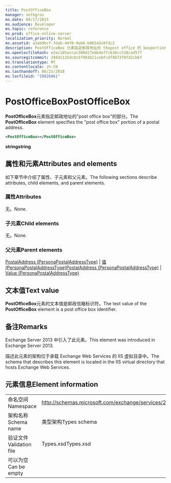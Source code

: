 ```yaml
---
title: PostOfficeBox
manager: sethgros
ms.date: 09/17/2015
ms.audience: Developer
ms.topic: reference
ms.prod: office-online-server
localization_priority: Normal
ms.assetid: a3ab9bcf-7dab-44f0-9ab6-b06543c0fdc2
description: PostOfficeBox 元素指定邮政地址的 thepost office 的 boxportion。
ms.openlocfilehash: e2ec105accac380d27ebb4e7fc636cc538cad57f
ms.sourcegitcommit: 34041125dc8c5f993b21cebfc4f8b72f0fd2cb6f
ms.translationtype: MT
ms.contentlocale: zh-CN
ms.lasthandoff: 06/25/2018
ms.locfileid: "19826861"
---
```

# <a name="postofficebox"></a><span data-ttu-id="12f16-103">PostOfficeBox</span><span class="sxs-lookup"><span data-stu-id="12f16-103">PostOfficeBox</span></span>

<span data-ttu-id="12f16-104">**PostOfficeBox**元素指定邮政地址的"post office box"的部分。</span><span class="sxs-lookup"><span data-stu-id="12f16-104">The **PostOfficeBox** element specifies the "post office box" portion of a postal address.</span></span> 
  
```XML
<PostOfficeBox></PostOfficeBox>
```

 <span data-ttu-id="12f16-105">**string**</span><span class="sxs-lookup"><span data-stu-id="12f16-105">**string**</span></span>
## <a name="attributes-and-elements"></a><span data-ttu-id="12f16-106">属性和元素</span><span class="sxs-lookup"><span data-stu-id="12f16-106">Attributes and elements</span></span>

<span data-ttu-id="12f16-107">如下章节中介绍了属性、子元素和父元素。</span><span class="sxs-lookup"><span data-stu-id="12f16-107">The following sections describe attributes, child elements, and parent elements.</span></span>
  
### <a name="attributes"></a><span data-ttu-id="12f16-108">属性</span><span class="sxs-lookup"><span data-stu-id="12f16-108">Attributes</span></span>

<span data-ttu-id="12f16-109">无。</span><span class="sxs-lookup"><span data-stu-id="12f16-109">None.</span></span>
  
### <a name="child-elements"></a><span data-ttu-id="12f16-110">子元素</span><span class="sxs-lookup"><span data-stu-id="12f16-110">Child elements</span></span>

<span data-ttu-id="12f16-111">无。</span><span class="sxs-lookup"><span data-stu-id="12f16-111">None.</span></span>
  
### <a name="parent-elements"></a><span data-ttu-id="12f16-112">父元素</span><span class="sxs-lookup"><span data-stu-id="12f16-112">Parent elements</span></span>

<span data-ttu-id="12f16-113">[PostalAddress (PersonaPostalAddressType)](postaladdress-personapostaladdresstype.md) | [值 (PersonaPostalAddressType)](value-personapostaladdresstype.md)</span><span class="sxs-lookup"><span data-stu-id="12f16-113">[PostalAddress (PersonaPostalAddressType)](postaladdress-personapostaladdresstype.md) | [Value (PersonaPostalAddressType)](value-personapostaladdresstype.md)</span></span>
  
## <a name="text-value"></a><span data-ttu-id="12f16-114">文本值</span><span class="sxs-lookup"><span data-stu-id="12f16-114">Text value</span></span>

<span data-ttu-id="12f16-115">**PostOfficeBox**元素的文本值是邮政信箱标识符。</span><span class="sxs-lookup"><span data-stu-id="12f16-115">The text value of the **PostOfficeBox** element is a post office box identifier.</span></span> 
  
## <a name="remarks"></a><span data-ttu-id="12f16-116">备注</span><span class="sxs-lookup"><span data-stu-id="12f16-116">Remarks</span></span>

<span data-ttu-id="12f16-117">Exchange Server 2013 中引入了此元素。</span><span class="sxs-lookup"><span data-stu-id="12f16-117">This element was introduced in Exchange Server 2013.</span></span>
  
<span data-ttu-id="12f16-118">描述此元素的架构位于承载 Exchange Web Services 的 IIS 虚拟目录中。</span><span class="sxs-lookup"><span data-stu-id="12f16-118">The schema that describes this element is located in the IIS virtual directory that hosts Exchange Web Services.</span></span>
  
## <a name="element-information"></a><span data-ttu-id="12f16-119">元素信息</span><span class="sxs-lookup"><span data-stu-id="12f16-119">Element information</span></span>

|||
|:-----|:-----|
|<span data-ttu-id="12f16-120">命名空间</span><span class="sxs-lookup"><span data-stu-id="12f16-120">Namespace</span></span>  <br/> |http://schemas.microsoft.com/exchange/services/2006/types  <br/> |
|<span data-ttu-id="12f16-121">架构名称</span><span class="sxs-lookup"><span data-stu-id="12f16-121">Schema name</span></span>  <br/> |<span data-ttu-id="12f16-122">类型架构</span><span class="sxs-lookup"><span data-stu-id="12f16-122">Types schema</span></span>  <br/> |
|<span data-ttu-id="12f16-123">验证文件</span><span class="sxs-lookup"><span data-stu-id="12f16-123">Validation file</span></span>  <br/> |<span data-ttu-id="12f16-124">Types.xsd</span><span class="sxs-lookup"><span data-stu-id="12f16-124">Types.xsd</span></span>  <br/> |
|<span data-ttu-id="12f16-125">可以为空</span><span class="sxs-lookup"><span data-stu-id="12f16-125">Can be empty</span></span>  <br/> ||
   

